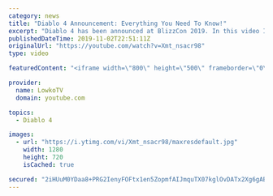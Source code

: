 ```yaml
---
category: news
title: "Diablo 4 Announcement: Everything You Need To Know!"
excerpt: "Diablo 4 has been announced at BlizzCon 2019. In this video I go over everything you need to know about this upcoming Blizzard Entertainment game."
publishedDateTime: 2019-11-02T22:51:11Z
originalUrl: "https://youtube.com/watch?v=Xmt_nsacr98"
type: video

featuredContent: "<iframe width=\"800\" height=\"500\" frameborder=\"0\" src=\"https://www.youtube.com/embed/Xmt_nsacr98\" allow=\"accelerometer; autoplay; encrypted-media; gyroscope; picture-in-picture\" allowfullscreen></iframe>"

provider:
  name: LowkoTV
  domain: youtube.com

topics:
  - Diablo 4

images:
  - url: "https://i.ytimg.com/vi/Xmt_nsacr98/maxresdefault.jpg"
    width: 1280
    height: 720
    isCached: true

secured: "2iHUuM0YDaa8+PRG2IenyFOFtx1en5ZopmfAIJmquTX07kglOvDATx2Xg6gABIQubOaWc3U2exmMb958/OeWic7jyCpg7qGH6eugwqRTdZzDVw2wi80wDSqV71kS5nS+2+fwqOQ9T8ES36aT2I2U2BbNJM8n0FaRgUyTf05jLj2sRMeOUHg+vNrvpFzWwGlZDRRqInoCqffy4Noxp+P5dwiTIjKB9HygKbi95fYkCB5nxm3IbUTzljRFCFkjzXdQAQYiu2eNXWESlRbA9H78+/3OzFCVDGQSDKhCQ3znexbjB8kyoPKkR1M84NO21M4t12S7iMZZjM8KTsuzHGvw02HlOkrcKfvTuQ8dELvmkLnrYun+DHkY1/L5zU3z1sXl7xTVH1yzsqhi1RO8UPsfmfzgWocZQs9e9yYsrNtgtyQeIenzd43eSKdtsYfQR/Ni;GEVYQVTbCTgowVUQcij4XQ=="
---
```


